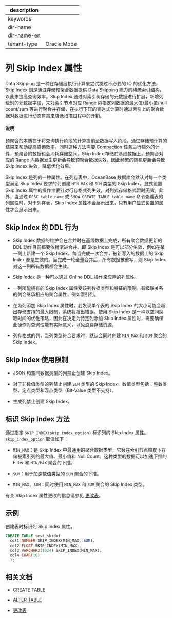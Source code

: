 |description||
|---|---|
|keywords||
|dir-name||
|dir-name-en||
|tenant-type|Oracle Mode|

# 列 Skip Index 属性

Data Skipping 是一种在存储层执行计算来尝试跳过不必要的 IO 的优化方法，Skip Index 则是通过存储预聚合数据提供 Data Skipping 能力的稀疏索引结构，以此来提高查询效率。Skip Index 通过对索引树存储的元数据进行扩展，新增列级别的元数据字段，来对索引节点对应 Range 内指定列数据的最大值/最小值/null count/sum 等进行聚合并存储，在执行下压的表达式计算时通过索引上的聚合数据对数据进行动态剪裁来降低扫描过程中的开销。

<main id="notice" type='explain'>
  <h4>说明</h4>
  <p>预聚合的本质在于将查询执行阶段的计算提前至数据写入阶段，通过存储预计算的结果来帮助提高查询效率。同时这种方法需要 Compaction 任务进行额外的计算，预聚合的数据也会消耗存储空间。Skip Index 存储在基线数据上，预聚合对应的 Range 内数据发生更新会导致预聚合数据失效，因此频繁的随机更新会导致 Skip Index 失效，降低优化效果。</p>
</main>

Skip Index 是列的一种属性。在列存表中，OceanBase 数据库会默认对每一个类型满足 Skip Index 要求的列创建 `MIN_MAX` 和 `SUM` 类型的 Skip Index。显式设置 Skip Index 属性的操作主要针对行存格式列生效，对列式存储格式暂时无效。此外，当通过 `DESC table_name` 或 `SHOW CREATE TABLE table_name` 命令查看表的列属性时，对于列存表，Skip Index 属性不会展示出来，只有用户显式设置的属性才会展示出来。

## Skip Index 的 DDL 行为

* Skip Index 数据的维护会在合并时在基线数据上完成，所有聚合数据更新的 DDL 动作目前都要依赖渐进合并。即 Skip Index 是可以部分生效，例如在某一列上新建一个 Skip Index，每当完成一次合并，被新写入的数据上的 Skip Index 都是生效的。当完成一轮全量合并后，所有数据被重写，则 Skip Index 对这一列所有数据都会生效。

* Skip Index 是一种可以通过 Online DDL 操作来应用的列属性。

* 一列所能拥有的 Skip Index 属性受该列数据类型和特征的限制。有级联关系的列会继承相应的聚合属性，例如索引列。

* 在为列添加 Skip Index 属性时，若发现单个表的 Skip Index 的大小可能会超出存储支持的最大限制，系统将报出错误。使用 Skip Index 是一种以空间换取时间的优化策略，因此在决定为特定列添加 Skip Index 属性时，需要确保此操作对查询性能有实际意义，以免浪费存储资源。

* 列存格式的列，当列类型符合要求时，默认会同时创建 `MIN_MAX` 和 `SUM` 聚合的 Skip Index。

## Skip Index 使用限制

* JSON 和空间数据类型的列禁止创建 Skip Index。

* 对于非数值类型的列禁止创建 `SUM` 类型的 Skip Index。数值类型包括：整数类型、定点类型和浮点类型（Bit-Value 类型不支持）。

* 生成列禁止创建 Skip Index。

## 标识 Skip Index 方法

通过指定 `SKIP_INDEX(skip_index_option)` 标识列的 Skip Index 属性。`skip_index_option` 取值如下：

* `MIN_MAX`：是 Skip Index 中最通用的聚合数据类型，它会在索引节点粒度下存储被索引列的最大值、最小值和 Null Count。这种类型的数据可以加速下推的 Filter 和 `MIN/MAX` 聚合的下推。

* `SUM`：用于加速数值类型的 `SUM` 聚合的下推。

* `MIN_MAX, SUM`：同时使用 `MIN_MAX` 和 `SUM` 聚合的 Skip Index 类型。

有关 Skip Index 属性更改的信息请参见 [更改表](600.change-table-of-oracle-mode.md)。

## 示例

创建表时标识列 Skip Index 属性。

```sql
CREATE TABLE test_skidx(
  col1 NUMBER SKIP_INDEX(MIN_MAX, SUM), 
  col2 FLOAT SKIP_INDEX(MIN_MAX), 
  col3 VARCHAR2(1024) SKIP_INDEX(MIN_MAX),
  col4 CHAR(10)
  );
```

## 相关文档

* [CREATE TABLE](../../../500.sql-reference/100.sql-syntax/300.common-tenant-of-oracle-mode/900.sql-statement-of-oracle-mode/100.ddl-of-oracle-mode/2400.create-table-of-oracle-mode.md)

* [ALTER TABLE](../../../500.sql-reference/100.sql-syntax/300.common-tenant-of-oracle-mode/900.sql-statement-of-oracle-mode/100.ddl-of-oracle-mode/1000.alter-table-of-oracle-mode.md)

* [更改表](600.change-table-of-oracle-mode.md)
